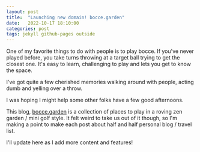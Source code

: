 ```yaml
---
layout: post
title:  "Launching new domain! bocce.garden"
date:   2022-10-17 18:10:00
categories: post
tags: jekyll github-pages outside
---
```


One of my favorite things to do with people is to play bocce.
If you've never played before, you take turns throwing at a target ball trying to get the closest one.
It's easy to learn, challenging to play and lets you get to know the space.

I've got quite a few cherished memories walking around with people, acting dumb and yelling over a throw.

I was hoping I might help some other folks have a few good afternoons.

This blog, [bocce.garden](https://www.bocce.garden) is a collection of places to play in a roving zen garden / mini golf style.
It felt weird to take us out of it though, so I'm making a point to make each post about half and half personal blog / travel list.

I'll update here as I add more content and features!

